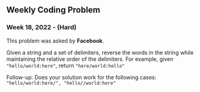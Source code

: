 ## Weekly Coding Problem

### Week 18, 2022 - (Hard)

This problem was asked by **Facebook**.

Given a string and a set of delimiters, reverse the words in the string while maintaining the relative order of the delimiters. For example, given ```"hello/world:here"```, return ```"here/world:hello"```

Follow-up: Does your solution work for the following cases: ```"hello/world:here/", "hello//world:here"```